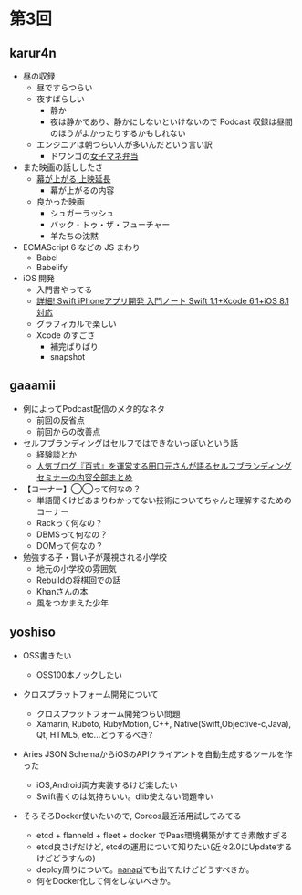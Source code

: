 # 第3回

## karur4n

- 昼の収録
  - 昼ですらつらい
  - 夜すばらしい
    - 静か
    - 夜は静かであり、静かにしないといけないので Podcast 収録は昼間のほうがよかったりするかもしれない
  - エンジニアは朝つらい人が多いんだという言い訳
    - ドワンゴの[女子マネ弁当](http://nlab.itmedia.co.jp/nl/articles/1308/28/news137.html)
- また映画の話ししたさ
  - [幕が上がる 上映延長](https://twitter.com/makuga_agaru/status/583882260564336641)
    - 幕が上がるの内容
  - 良かった映画
    - シュガーラッシュ
    - バック・トゥ・ザ・フューチャー
    - 羊たちの沈黙
- ECMAScript 6 などの JS まわり
  - Babel
  - Babelify
- iOS 開発
  - 入門書やってる
  - [詳細! Swift iPhoneアプリ開発 入門ノート Swift 1.1+Xcode 6.1+iOS 8.1対応](http://www.amazon.co.jp/Swift-iPhone%E3%82%A2%E3%83%97%E3%83%AA%E9%96%8B%E7%99%BA-%E5%85%A5%E9%96%80%E3%83%8E%E3%83%BC%E3%83%88-Xcode-8-1%E5%AF%BE%E5%BF%9C/dp/4800710707)
  - グラフィカルで楽しい
  - Xcode のすごさ
    - 補完ばりばり
    - snapshot

## gaaamii
- 例によってPodcast配信のメタ的なネタ
  - 前回の反省点
  - 前回からの改善点
- セルフブランディングはセルフではできないっぽいという話
  - 経験談とか
  - [人気ブログ『百式』を運営する田口元さんが語るセルフブランディングセミナーの内容全部まとめ](http://digimaga.net/2010/03/100shiki-seminar-report)
- 【コーナー】◯◯って何なの？
  - 単語聞くけどあまりわかってない技術についてちゃんと理解するためのコーナー
  - Rackって何なの？
  - DBMSって何なの？
  - DOMって何なの？
- 勉強する子・賢い子が蔑視される小学校
  - 地元の小学校の雰囲気
  - Rebuildの将棋回での話
  - Khanさんの本
  - 風をつかまえた少年

## yoshiso
- OSS書きたい
  - OSS100本ノックしたい
- クロスプラットフォーム開発について
  - クロスプラットフォーム開発つらい問題
  - Xamarin, Ruboto, RubyMotion, C++, Native(Swift,Objective-c,Java), Qt, HTML5, etc...どうするべき?

- Aries JSON SchemaからiOSのAPIクライアントを自動生成するツールを作った
  - iOS,Android両方実装するけど楽したい
  - Swift書くのは気持ちいい。dlib使えない問題辛い

- そろそろDocker使いたいので, Coreos最近活用試してみてる
  - etcd + flanneld + fleet + docker でPaas環境構築がすてき素敵すぎる 
  - etcd良さげだけど, etcdの運用について知りたい(近々2.0にUpdateするけどどうすんの)
  - deploy周りについて。[nanapi](http://blog.nanapi.co.jp/tech/2015/04/10/nanapi_on_docker/)でも出てたけどどうすべきか。
  - 何をDocker化して何をしないべきか。
